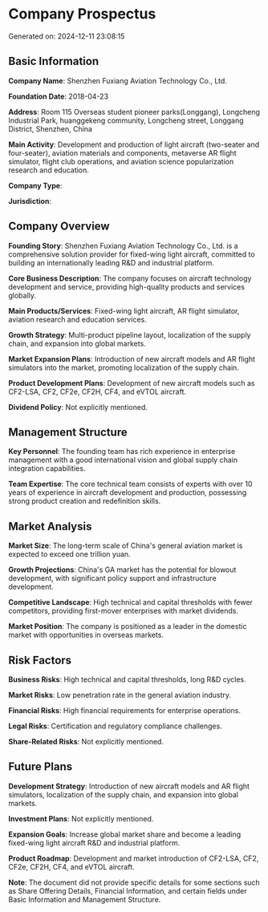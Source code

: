 # Company Prospectus

Generated on: 2024-12-11 23:08:15

## Basic Information

**Company Name**: Shenzhen Fuxiang Aviation Technology Co., Ltd.

**Foundation Date**: 2018-04-23

**Address**: Room 115 Overseas student pioneer parks(Longgang), Longcheng Industrial Park, huanggekeng community, Longcheng street, Longgang District, Shenzhen, China

**Main Activity**: Development and production of light aircraft (two-seater and four-seater), aviation materials and components, metaverse AR flight simulator, flight club operations, and aviation science popularization research and education.

**Company Type**: 

**Jurisdiction**: 

## Company Overview

**Founding Story**: Shenzhen Fuxiang Aviation Technology Co., Ltd. is a comprehensive solution provider for fixed-wing light aircraft, committed to building an internationally leading R&D and industrial platform.

**Core Business Description**: The company focuses on aircraft technology development and service, providing high-quality products and services globally.

**Main Products/Services**: Fixed-wing light aircraft, AR flight simulator, aviation research and education services.

**Growth Strategy**: Multi-product pipeline layout, localization of the supply chain, and expansion into global markets.

**Market Expansion Plans**: Introduction of new aircraft models and AR flight simulators into the market, promoting localization of the supply chain.

**Product Development Plans**: Development of new aircraft models such as CF2-LSA, CF2, CF2e, CF2H, CF4, and eVTOL aircraft.

**Dividend Policy**: Not explicitly mentioned.

## Management Structure

**Key Personnel**: The founding team has rich experience in enterprise management with a good international vision and global supply chain integration capabilities.

**Team Expertise**: The core technical team consists of experts with over 10 years of experience in aircraft development and production, possessing strong product creation and redefinition skills.

## Market Analysis

**Market Size**: The long-term scale of China's general aviation market is expected to exceed one trillion yuan.

**Growth Projections**: China's GA market has the potential for blowout development, with significant policy support and infrastructure development.

**Competitive Landscape**: High technical and capital thresholds with fewer competitors, providing first-mover enterprises with market dividends.

**Market Position**: The company is positioned as a leader in the domestic market with opportunities in overseas markets.

## Risk Factors

**Business Risks**: High technical and capital thresholds, long R&D cycles.

**Market Risks**: Low penetration rate in the general aviation industry.

**Financial Risks**: High financial requirements for enterprise operations.

**Legal Risks**: Certification and regulatory compliance challenges.

**Share-Related Risks**: Not explicitly mentioned.

## Future Plans

**Development Strategy**: Introduction of new aircraft models and AR flight simulators, localization of the supply chain, and expansion into global markets.

**Investment Plans**: Not explicitly mentioned.

**Expansion Goals**: Increase global market share and become a leading fixed-wing light aircraft R&D and industrial platform.

**Product Roadmap**: Development and market introduction of CF2-LSA, CF2, CF2e, CF2H, CF4, and eVTOL aircraft.

**Note**: The document did not provide specific details for some sections such as Share Offering Details, Financial Information, and certain fields under Basic Information and Management Structure.

